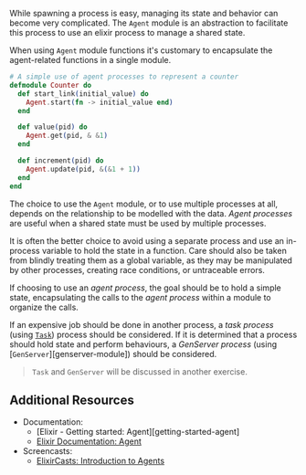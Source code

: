 While spawning a process is easy, managing its state and behavior can become very complicated. The `Agent` module is an abstraction to facilitate this process to use an elixir process to manage a shared state.

When using `Agent` module functions it's customary to encapsulate the agent-related functions in a single module.

```elixir
# A simple use of agent processes to represent a counter
defmodule Counter do
  def start_link(initial_value) do
    Agent.start(fn -> initial_value end)
  end

  def value(pid) do
    Agent.get(pid, & &1)
  end

  def increment(pid) do
    Agent.update(pid, &(&1 + 1))
  end
end
```

The choice to use the `Agent` module, or to use multiple processes at all, depends on the relationship to be modelled with the data. _Agent processes_ are useful when a shared state must be used by multiple processes.

It is often the better choice to avoid using a separate process and use an in-process variable to hold the state in a function. Care should also be taken from blindly treating them as a global variable, as they may be manipulated by other processes, creating race conditions, or untraceable errors.

If choosing to use an _agent process_, the goal should be to hold a simple state, encapsulating the calls to the _agent process_ within a module to organize the calls.

If an expensive job should be done in another process, a _task process_ (using [`Task`][task-module]) process should be considered. If it is determined that a process should hold state and perform behaviours, a _GenServer process_ (using [`GenServer`][genserver-module]) should be considered.

> `Task` and `GenServer` will be discussed in another exercise.

## Additional Resources

- Documentation:
  - [Elixir - Getting started: Agent][getting-started-agent]
  - [Elixir Documentation: Agent][elixir-doc-agent]
- Screencasts:
  - [ElixirCasts: Introduction to Agents][elixircasts-agent]

[elixircasts-agent]: https://elixircasts.io/intro-to-agents
[elixir-doc-agent]: https://hexdocs.pm/elixir/Agent.html
[getting-started-elixir]: https://elixir-lang.org/getting-started/mix-otp/agent.html
[task-module]: https://hexdocs.pm/elixir/Task.html
[gen-server]: https://hexdocs.pm/elixir/GenServer.html
